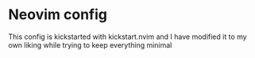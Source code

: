 # Neovim config
This config is kickstarted with kickstart.nvim and I have modified it to my own 
liking while trying to keep everything minimal
